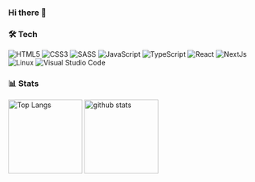 ### Hi there 👋

### 🛠 Tech
![HTML5](https://img.shields.io/badge/-HTML5-333.svg?logo=html5&style=flat")
![CSS3](https://img.shields.io/badge/-CSS3-1572B6.svg?logo=css3&style=flat")
![SASS](https://img.shields.io/badge/SASS-hotpink.svg?logo=SASS&logoColor=white)
![JavaScript](https://img.shields.io/badge/-JavaScript-yellow?style=flat-square&logo=javascript&logoColor=white)
![TypeScript](https://img.shields.io/badge/-TypeScript-007ACC?style=flat-square&logo=typescript&logoColor=white)
![React](https://img.shields.io/badge/-React-45b8d8?style=flat-square&logo=react&logoColor=white)
![NextJs](https://img.shields.io/badge/next.js-000000?style=flat-square&logo=nextdotjs&logoColor=white)
![Linux](https://img.shields.io/badge/-Linux-6C6694.svg?logo=linux&style=flat")
![Visual Studio Code](https://img.shields.io/badge/-Visual%20Studio%20Code-007ACC.svg?logo=visual-studio-code&style=flat")

### 📊 Stats
<p align="left"> 
  <img alt="Top Langs" height="150px" src="https://github-readme-stats.vercel.app/api/top-langs/?username=Ysk-b&layout=compact&show_icons=true&theme=onedark" />
  <img alt="github stats" height="150px" src="https://github-readme-stats.vercel.app/api?username=Ysk-b&theme=onedark&show_icons=ture" />
</p>
